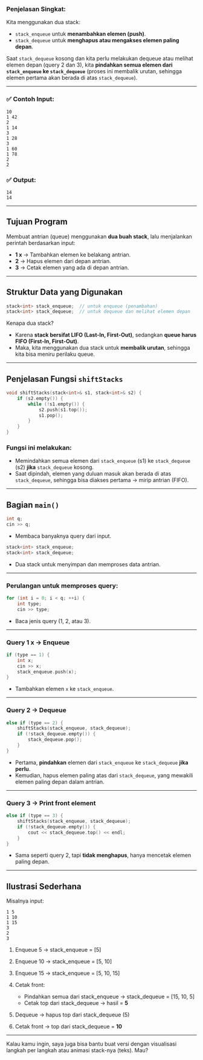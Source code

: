 
###  **Penjelasan Singkat:**

Kita menggunakan dua stack:

* `stack_enqueue` untuk **menambahkan elemen (push)**.
* `stack_dequeue` untuk **menghapus atau mengakses elemen paling depan**.

Saat `stack_dequeue` kosong dan kita perlu melakukan dequeue atau melihat elemen depan (query 2 dan 3), kita **pindahkan semua elemen dari `stack_enqueue` ke `stack_dequeue`** (proses ini membalik urutan, sehingga elemen pertama akan berada di atas `stack_dequeue`).

---


### ✅ **Contoh Input:**

```
10
1 42
2
1 14
3
1 28
3
1 60
1 78
2
2
```

### ✅ **Output:**

```
14
14
```

---

##  **Tujuan Program**

Membuat antrian (queue) menggunakan **dua buah stack**, lalu menjalankan perintah berdasarkan input:

* **1 x** → Tambahkan elemen ke belakang antrian.
* **2** → Hapus elemen dari depan antrian.
* **3** → Cetak elemen yang ada di depan antrian.

---

##  **Struktur Data yang Digunakan**

```cpp
stack<int> stack_enqueue;  // untuk enqueue (penambahan)
stack<int> stack_dequeue;  // untuk dequeue dan melihat elemen depan
```

Kenapa dua stack?

* Karena **stack bersifat LIFO (Last-In, First-Out)**, sedangkan **queue harus FIFO (First-In, First-Out)**.
* Maka, kita menggunakan dua stack untuk **membalik urutan**, sehingga kita bisa meniru perilaku queue.

---

##  **Penjelasan Fungsi `shiftStacks`**

```cpp
void shiftStacks(stack<int>& s1, stack<int>& s2) {
    if (s2.empty()) {
        while (!s1.empty()) {
            s2.push(s1.top());
            s1.pop();
        }
    }
}
```

### Fungsi ini melakukan:

* Memindahkan semua elemen dari `stack_enqueue` (s1) ke `stack_dequeue` (s2) **jika** `stack_dequeue` kosong.
* Saat dipindah, elemen yang duluan masuk akan berada di atas `stack_dequeue`, sehingga bisa diakses pertama → mirip antrian (FIFO).

---

##  **Bagian `main()`**

```cpp
int q;
cin >> q;
```

* Membaca banyaknya query dari input.

```cpp
stack<int> stack_enqueue;
stack<int> stack_dequeue;
```

* Dua stack untuk menyimpan dan memproses data antrian.

---

###  Perulangan untuk memproses query:

```cpp
for (int i = 0; i < q; ++i) {
    int type;
    cin >> type;
```

* Baca jenis query (1, 2, atau 3).

---

###  **Query 1 x → Enqueue**

```cpp
if (type == 1) {
    int x;
    cin >> x;
    stack_enqueue.push(x);
}
```

* Tambahkan elemen `x` ke `stack_enqueue`.

---

###  **Query 2 → Dequeue**

```cpp
else if (type == 2) {
    shiftStacks(stack_enqueue, stack_dequeue);
    if (!stack_dequeue.empty()) {
        stack_dequeue.pop();
    }
}
```

* Pertama, **pindahkan** elemen dari `stack_enqueue` ke `stack_dequeue` **jika perlu**.
* Kemudian, hapus elemen paling atas dari `stack_dequeue`, yang mewakili elemen paling depan dalam antrian.

---

###  **Query 3 → Print front element**

```cpp
else if (type == 3) {
    shiftStacks(stack_enqueue, stack_dequeue);
    if (!stack_dequeue.empty()) {
        cout << stack_dequeue.top() << endl;
    }
}
```

* Sama seperti query 2, tapi **tidak menghapus**, hanya mencetak elemen paling depan.

---

##  **Ilustrasi Sederhana**

Misalnya input:

```
1 5
1 10
1 15
3
2
3
```

1. Enqueue 5 → stack\_enqueue = \[5]
2. Enqueue 10 → stack\_enqueue = \[5, 10]
3. Enqueue 15 → stack\_enqueue = \[5, 10, 15]
4. Cetak front:

   * Pindahkan semua dari stack\_enqueue → stack\_dequeue = \[15, 10, 5]
   * Cetak top dari stack\_dequeue → hasil = **5**
5. Dequeue → hapus top dari stack\_dequeue (5)
6. Cetak front → top dari stack\_dequeue = **10**

---

Kalau kamu ingin, saya juga bisa bantu buat versi dengan visualisasi langkah per langkah atau animasi stack-nya (teks). Mau?


